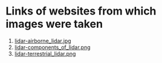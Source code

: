 # Links of websites from which images were taken
1) [lidar-airborne_lidar.jpg](https://www.newport.com/n/lidar)
2) [lidar-components_of_lidar.png](https://www.renishaw.com/en/optical-encoders-and-lidar-scanning--39244)
3) [lidar-terrestrial_lidar.png](https://www.researchgate.net/figure/Diagram-of-the-mobile-terrestrial-laser-scanner-and-its-components_fig7_308694817)
